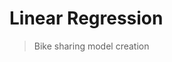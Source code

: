 # Linear Regression
> Bike sharing model creation





<!-- Optional -->
<!-- ## License -->
<!-- This project is open source and available under the [... License](). -->

<!-- You don't have to include all sections - just the one's relevant to your project -->
